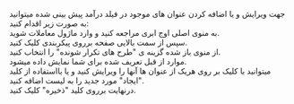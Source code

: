 <p>جهت ویرایش و یا اضافه کردن عنوان های موجود در فیلد درآمد پیش بینی شده میتوانید به صورت زیر اقدام کنید:<br>به منوی اصلی اوج ابری مراجعه کنید و وارد ماژول&nbsp;معاملات شوید.<br>سپس از سمت بالایی صفحه برروی پیکربندی کلیک کنید.<br>از منوی باز شده گزینه ی "طرح های تکرار شونده" را انتخاب کنید.<br>موارد از قبل تعریف شده برای شما نمایش داده میشود.<br>میتوانید با کلیک بر روی هریک از عنوان ها آنها را ویرایش کنید و یا بااستفاده از کلید "ایجاد" مورد جدید را به لیست اضافه کنید.<br>درنهایت برروی کلید "ذخیره" کلیک کنید.</p>